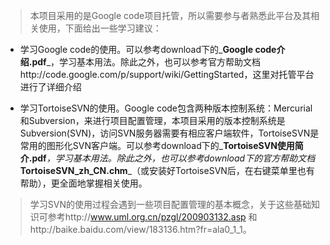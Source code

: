 > 本项目采用的是Google code项目托管，所以需要参与者熟悉此平台及其相关使用，下面给出一些学习建议：

  * 学习Google code的使用。可以参考download下的_**Google code介绍.pdf**_，学习基本用法。除此之外，也可以参考官方帮助文档http://code.google.com/p/support/wiki/GettingStarted，这里对托管平台进行了详细介绍

  * 学习TortoiseSVN的使用。Google code包含两种版本控制系统：Mercurial和Subversion，来进行项目配置管理，本项目采用的版本控制系统是Subversion(SVN)，访问SVN服务器需要有相应客户端软件，TortoiseSVN是常用的图形化SVN客户端。可以参考download下的_**TortoiseSVN使用简介.pdf**_，学习基本用法。除此之外，也可以参考download下的官方帮助文档_**TortoiseSVN\_zh\_CN.chm**_（或安装好TortoiseSVN后，在右键菜单里也有帮助），更全面地掌握相关使用。
> 学习SVN的使用过程会遇到一些项目配置管理的基本概念，关于这些基础知识可参考http://www.uml.org.cn/pzgl/200903132.asp
> 和http://baike.baidu.com/view/183136.htm?fr=ala0_1_1。

